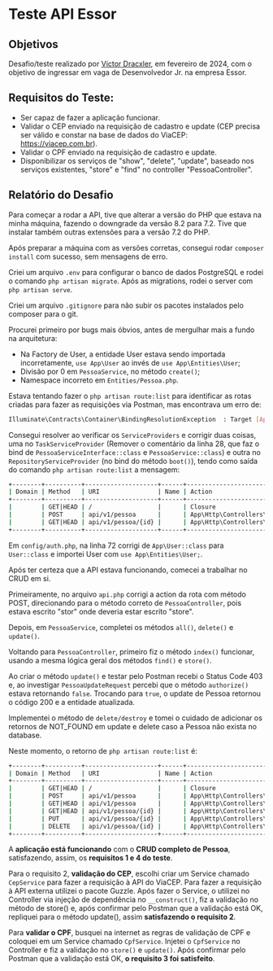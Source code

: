 ﻿# Teste API Essor

## Objetivos

Desafio/teste realizado por [Victor Dracxler](https://github.com/victordracxler), em fevereiro de 2024, com o objetivo de ingressar em vaga de Desenvolvedor Jr. na empresa Essor.

## Requisitos do Teste:

- Ser capaz de fazer a aplicação funcionar.
- Validar o CEP enviado na requisição de cadastro e update (CEP precisa ser válido e constar na base de dados do ViaCEP: https://viacep.com.br).
- Validar o CPF enviado na requisição de cadastro e update.
- Disponibilizar os serviços de "show", "delete", "update", baseado nos serviços existentes, "store" e "find" no controller "PessoaController".

## Relatório do Desafio

Para começar a rodar a API, tive que alterar a versão do PHP que estava na minha máquina, fazendo o downgrade da versão 8.2 para 7.2. Tive que instalar também outras extensões para a versão 7.2 do PHP.

Após preparar a máquina com as versões corretas, consegui rodar `composer install` com sucesso, sem mensagens de erro.

Criei um arquivo `.env` para configurar o banco de dados PostgreSQL e rodei o comando `php artisan migrate`.
Após as migrations, rodei o server com `php artisan serve`.

Criei um arquivo `.gitignore` para não subir os pacotes instalados pelo composer para o git.

Procurei primeiro por bugs mais óbvios, antes de mergulhar mais a fundo na arquitetura:

- Na Factory de User, a entidade User estava sendo importada incorretamente, `use App\User` ao invés de `use App\Entities\User`;
- Divisão por 0 em `PessoaService`, no método `create()`;
- Namespace incorreto em `Entities/Pessoa.php`.

Estava tentando fazer o `php artisan route:list` para identificar as rotas criadas para fazer as requisições via Postman, mas encontrava um erro de:

```bash
Illuminate\Contracts\Container\BindingResolutionException  : Target [App\Services\PessoaServiceInterface] is not instantiable while building [App\Http\Controllers\Api\PessoaController].
```

Consegui resolver ao verificar os `ServiceProviders` e corrigir duas coisas, uma no `TaskServiceProvider` (Remover o comentário da linha 28, que faz o bind de `PessoaServiceInterface::class` e `PessoaService::class`) e outra no `RepositoryServiceProvider` (no bind do método `boot()`), tendo como saída do comando `php artisan route:list` a mensagem:

```bash
+--------+----------+--------------------+------+------------------------------------------------+------------+
| Domain | Method   | URI                | Name | Action                                         | Middleware |
+--------+----------+--------------------+------+------------------------------------------------+------------+
|        | GET|HEAD | /                  |      | Closure                                        | web        |
|        | POST     | api/v1/pessoa      |      | App\Http\Controllers\Api\PessoaController@stor | api        |
|        | GET|HEAD | api/v1/pessoa/{id} |      | App\Http\Controllers\Api\PessoaController@show | api        |
+--------+----------+--------------------+------+------------------------------------------------+------------+
```

Em `config/auth.php`, na linha 72 corrigi de `App\User::class` para `User::class` e importei User com `use App\Entities\User;`.

Após ter certeza que a API estava funcionando, comecei a trabalhar no CRUD em si.

Primeiramente, no arquivo `api.php` corrigi a action da rota com método POST, direcionando para o método correto de `PessoaController`, pois estava escrito "stor" onde deveria estar escrito "store".

Depois, em `PessoaService`, completei os métodos `all()`, `delete()` e `update()`.

Voltando para `PessoaController`, primeiro fiz o método `index()` funcionar, usando a mesma lógica geral dos métodos `find()` e `store()`.

Ao criar o método `update()` e testar pelo Postman recebi o Status Code 403 e, ao investigar `PessoaUpdateRequest` percebi que o método `authorize()` estava retornando `false`. Trocando para `true`, o update de Pessoa retornou o código 200 e a entidade atualizada.

Implementei o método de `delete/destroy` e tomei o cuidado de adicionar os retornos de NOT_FOUND em update e delete caso a Pessoa não exista no database.

Neste momento, o retorno de `php artisan route:list` é:

```bash
+--------+----------+--------------------+------+---------------------------------------------------+------------+
| Domain | Method   | URI                | Name | Action                                            | Middleware |
+--------+----------+--------------------+------+---------------------------------------------------+------------+
|        | GET|HEAD | /                  |      | Closure                                           | web        |
|        | POST     | api/v1/pessoa      |      | App\Http\Controllers\Api\PessoaController@store   | api        |
|        | GET|HEAD | api/v1/pessoa      |      | App\Http\Controllers\Api\PessoaController@index   | api        |
|        | GET|HEAD | api/v1/pessoa/{id} |      | App\Http\Controllers\Api\PessoaController@show    | api        |
|        | PUT      | api/v1/pessoa/{id} |      | App\Http\Controllers\Api\PessoaController@update  | api        |
|        | DELETE   | api/v1/pessoa/{id} |      | App\Http\Controllers\Api\PessoaController@destroy | api        |
+--------+----------+--------------------+------+---------------------------------------------------+------------+
```

A **aplicação está funcionando** com o **CRUD completo de Pessoa**, satisfazendo, assim, os **requisitos 1 e 4 do teste**.

Para o requisito 2, **validação do CEP**, escolhi criar um Service chamado `CepService` para fazer a requisição à API do ViaCEP.
Para fazer a requisição à API externa utilizei o pacote Guzzle.
Após fazer o Service, o utilizei no Controller via injeção de dependência no `__construct()`, fiz a validação no método de store() e, após confirmar pelo Postman que a validação está OK, repliquei para o método update(), assim **satisfazendo o requisito 2**.

Para **validar o CPF**, busquei na internet as regras de validação de CPF e coloquei em um Service chamado `CpfService`.
Injetei o `CpfService` no Controller e fiz a validação no `store()` e `update()`.
Após confirmar pelo Postman que a validação está OK, **o requisito 3 foi satisfeito**.
